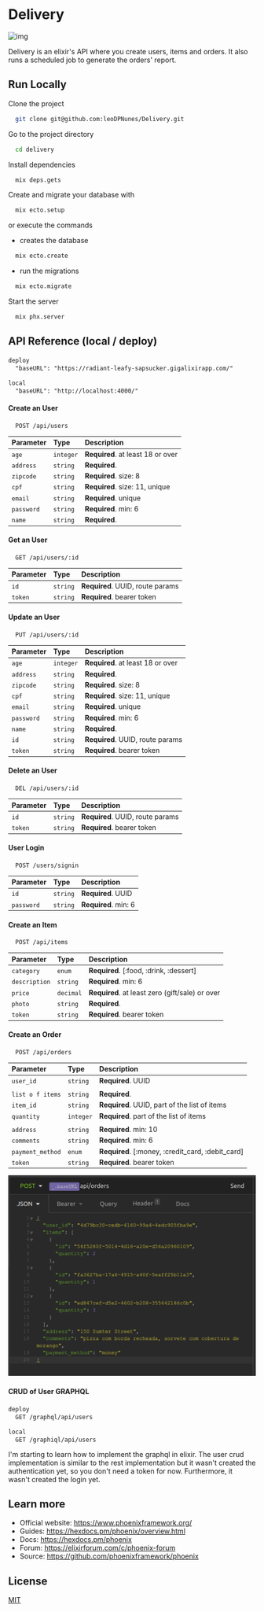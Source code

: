 # Delivery

![img](https://elixir-lang.org/images/logo/logo.png)



Delivery is an elixir's API where you create users, items and orders. It also runs a scheduled job to generate the orders' report. 

## Run Locally

Clone the project

```bash
  git clone git@github.com:leoDPNunes/Delivery.git
```

Go to the project directory

```bash
  cd delivery
```

Install dependencies

```bash
  mix deps.gets
```

Create and migrate your database with 

```bash
  mix ecto.setup
```

or execute the commands

  - creates the database
```bash
  mix ecto.create
```
  - run the migrations
```bash
  mix ecto.migrate
```

Start the server

```bash
  mix phx.server
```
  
## API Reference (local / deploy)

```http
deploy
  "baseURL": "https://radiant-leafy-sapsucker.gigalixirapp.com/"
```
```http
local
  "baseURL": "http://localhost:4000/"
```

#### Create an User

```http
  POST /api/users
```
| Parameter | Type     | Description                |
| :-------- | :------- | :------------------------- |
| `age` | `integer` | **Required**. at least 18 or over |
| `address` | `string` | **Required**.|
| `zipcode` | `string` | **Required**. size: 8 |
| `cpf` | `string` | **Required**. size: 11, unique |
| `email` | `string` | **Required**. unique |
| `password` | `string` | **Required**. min: 6|
| `name` | `string` | **Required**.|

#### Get an User

```http
  GET /api/users/:id
```
| Parameter | Type     | Description                |
| :-------- | :------- | :------------------------- |
| `id` | `string` | **Required**. UUID, route params |
| `token` | `string` | **Required**. bearer token |

#### Update an User

```http
  PUT /api/users/:id
```
| Parameter | Type     | Description                |
| :-------- | :------- | :------------------------- |
| `age` | `integer` | **Required**. at least 18 or over |
| `address` | `string` | **Required**.|
| `zipcode` | `string` | **Required**. size: 8 |
| `cpf` | `string` | **Required**. size: 11, unique |
| `email` | `string` | **Required**. unique |
| `password` | `string` | **Required**. min: 6|
| `name` | `string` | **Required**. |
| `id` | `string` | **Required**. UUID, route params |
| `token` | `string` | **Required**. bearer token |

#### Delete an User

```http
  DEL /api/users/:id
```
| Parameter | Type     | Description                |
| :-------- | :------- | :------------------------- |
| `id` | `string` | **Required**. UUID, route params |
| `token` | `string` | **Required**. bearer token |

#### User Login 

```http
  POST /users/signin
```

| Parameter | Type     | Description                |
| :-------- | :------- | :------------------------- |
| `id` | `string` | **Required**. UUID |
| `password` | `string` | **Required**. min: 6|


#### Create an Item

```http
  POST /api/items
```
| Parameter | Type     | Description                |
| :-------- | :------- | :------------------------- |
| `category` | `enum` | **Required**. [:food, :drink, :dessert] |
| `description` | `string` | **Required**. min: 6|
| `price` | `decimal` | **Required**. at least zero (gift/sale) or over |
| `photo` | `string` | **Required**. |
| `token` | `string` | **Required**. bearer token |

#### Create an Order

```http
  POST /api/orders
```
| Parameter | Type     | Description                |
| :-------- | :------- | :------------------------- |
| `user_id` | `string` | **Required**. UUID |
|  |  | |
| `list o f items` | `string` | **Required**.  |
| `item_id` | `string` | **Required**. UUID, part of the list of items|
| `quantity` | `integer` | **Required**. part of the list of items |
|  |  | |
| `address` | `string` | **Required**. min: 10|
| `comments` | `string` | **Required**. min: 6|
| `payment_method` | `enum` | **Required**. [:money, :credit_card, :debit_card] |
| `token` | `string` | **Required**. bearer token |

<img src="/asset/orders.png" alt="Insomnia Create Orders Example"/>

#### CRUD of User GRAPHQL

```http
deploy
  GET /graphql/api/users
```

```http
local
  GET /graphiql/api/users
```


I'm starting to learn how to implement the graphql in elixir.
The user crud implementation is similar to the rest
implementation but it wasn't created the authentication yet, so
you don't need a token for now. Furthermore, it wasn't created the
login yet.


## Learn more

  * Official website: https://www.phoenixframework.org/
  * Guides: https://hexdocs.pm/phoenix/overview.html
  * Docs: https://hexdocs.pm/phoenix
  * Forum: https://elixirforum.com/c/phoenix-forum
  * Source: https://github.com/phoenixframework/phoenix


  
## License

[MIT](https://choosealicense.com/licenses/mit/)

